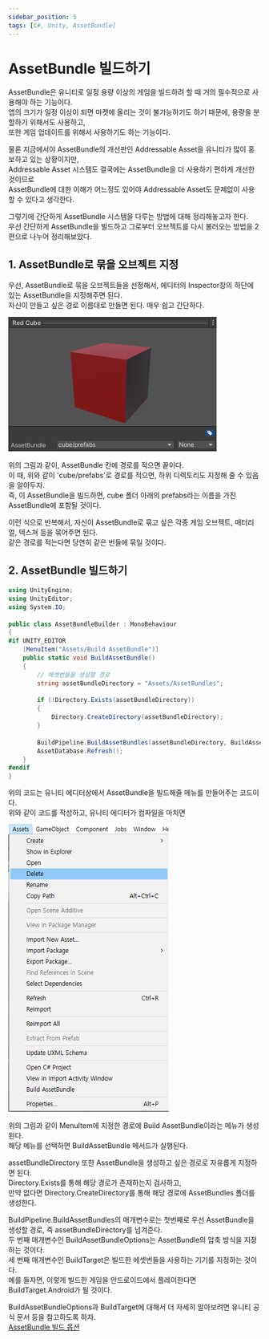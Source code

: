 ```yaml
---
sidebar_position: 5
tags: [C#, Unity, AssetBundle]
---
```


# AssetBundle 빌드하기

AssetBundle은 유니티로 일정 용량 이상의 게임을 빌드하려 할 때 거의 필수적으로 사용해야 하는 기능이다.<br />
앱의 크기가 일정 이상이 되면 마켓에 올리는 것이 불가능하기도 하기 때문에, 용량을 분할하기 위해서도 사용하고,<br />
또한 게임 업데이트를 위해서 사용하기도 하는 기능이다.

물론 지금에서야 AssetBundle의 개선판인 Addressable Asset을 유니티가 많이 홍보하고 있는 상황이지만,<br />
Addressable Asset 시스템도 결국에는 AssetBundle을 더 사용하기 편하게 개선한 것이므로<br />
AssetBundle에 대한 이해가 어느정도 있어야 Addressable Asset도 문제없이 사용할 수 있다고 생각한다.

그렇기에 간단하게 AssetBundle 시스템을 다루는 방법에 대해 정리해놓고자 한다.<br />
우선 간단하게 AssetBundle을 빌드하고 그로부터 오브젝트를 다시 불러오는 방법을 2편으로 나누어 정리해보았다.


## 1. AssetBundle로 묶을 오브젝트 지정

우선, AssetBundle로 묶을 오브젝트들을 선정해서, 에디터의 Inspector창의 하단에 있는 AssetBundle을 지정해주면 된다.<br />
자신이 만들고 싶은 경로 이름대로 만들면 된다. 매우 쉽고 간단하다.

![AssetBundle 지정](Images/assetbundle3.png)

위의 그림과 같이, AssetBundle 칸에 경로를 적으면 끝이다.<br />
이 때, 위와 같이 'cube/prefabs'로 경로를 적으면, 하위 디렉토리도 지정해 줄 수 있음을 알아두자.<br />
즉, 이 AssetBundle을 빌드하면, cube 폴더 아래의 prefabs라는 이름을 가진 AssetBundle에 포함될 것이다.

이런 식으로 반복해서, 자신이 AssetBundle로 묶고 싶은 각종 게임 오브젝트, 매터리얼, 텍스쳐 등을 묶어주면 된다.<br />
같은 경로를 적는다면 당연히 같은 번들에 묶일 것이다.


## 2. AssetBundle 빌드하기

```C#
using UnityEngine;
using UnityEditor;
using System.IO;

public class AssetBundleBuilder : MonoBehaviour
{
#if UNITY_EDITOR
    [MenuItem("Assets/Build AssetBundle")]
    public static void BuildAssetBundle()
    {
        // 에셋번들을 생성할 경로
        string assetBundleDirectory = "Assets/AssetBundles";

        if (!Directory.Exists(assetBundleDirectory))
        {
            Directory.CreateDirectory(assetBundleDirectory);
        }

        BuildPipeline.BuildAssetBundles(assetBundleDirectory, BuildAssetBundleOptions.None, BuildTarget.Android);
        AssetDatabase.Refresh();
    }
#endif
}
```

위의 코드는 유니티 에디터상에서 AssetBundle을 빌드해줄 메뉴를 만들어주는 코드이다.<br />
위와 같이 코드를 작성하고, 유니티 에디터가 컴파일을 마치면 <br />

![AssetBundle 지정](Images/assetbundle4.png)

위의 그림과 같이 MenuItem에 지정한 경로에 Build AssetBundle이라는 메뉴가 생성된다.<br />
해당 메뉴를 선택하면 BuildAssetBundle 메서드가 실행된다.

assetBundleDirectory 또한 AssetBundle을 생성하고 싶은 경로로 자유롭게 지정하면 된다.<br />
Directory.Exists를 통해 해당 경로가 존재하는지 검사하고,<br />
만약 없다면 Directory.CreateDirectory를 통해 해당 경로에 AssetBundles 폴더를 생성한다.

BuildPipeline.BuildAssetBundles의 매개변수로는 첫번째로 우선 AssetBundle을 생성할 경로, 즉 assetBundleDirectory를 넘겨준다.<br />
두 번째 매개변수인 BuildAssetBundleOptions는 AssetBundle의 압축 방식을 지정하는 것이다.<br />
세 번째 매개변수인 BuildTarget은 빌드한 에셋번들을 사용하는 기기를 지정하는 것이다.<br />
예를 들자면, 이렇게 빌드한 게임을 안드로이드에서 플레이한다면 BuildTarget.Android가 될 것이다.

BuildAssetBundleOptions과 BuildTarget에 대해서 더 자세히 알아보려면 유니티 공식 문서 등을 참고하도록 하자. <br />
[AssetBundle 빌드 옵션](https://docs.unity3d.com/kr/2021.1/Manual/AssetBundles-Building.html)
